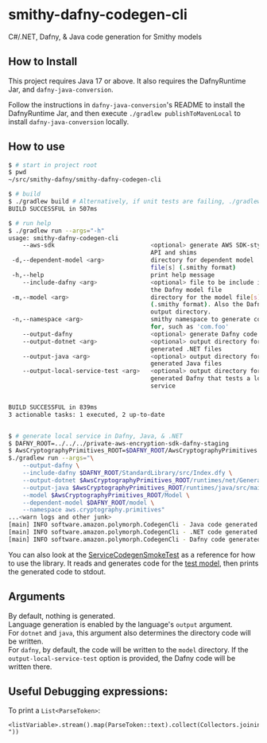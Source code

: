 # smithy-dafny-codegen-cli

C#/.NET, Dafny, & Java code generation for Smithy models

## How to Install

This project requires Java 17 or above.
It also requires the DafnyRuntime Jar,
and `dafny-java-conversion`.

Follow the instructions in `dafny-java-conversion`'s README
to install the DafnyRuntime Jar, 
and then execute `./gradlew publishToMavenLocal` to install
`dafny-java-conversion` locally.

## How to use

```bash
$ # start in project root
$ pwd
~/src/smithy-dafny/smithy-dafny-codegen-cli

$ # build
$ ./gradlew build # Alternatively, if unit tests are failing, ./gradlew assemble
BUILD SUCCESSFUL in 507ms

$ # run help
$ ./gradlew run --args="-h"
usage: smithy-dafny-codegen-cli
    --aws-sdk                           <optional> generate AWS SDK-style
                                        API and shims
 -d,--dependent-model <arg>             directory for dependent model
                                        file[s] (.smithy format)
 -h,--help                              print help message
    --include-dafny <arg>               <optional> file to be include in
                                        the Dafny model file
 -m,--model <arg>                       directory for the model file[s]
                                        (.smithy format). Also the Dafny
                                        output directory.
 -n,--namespace <arg>                   smithy namespace to generate code
                                        for, such as 'com.foo'
    --output-dafny                      <optional> generate Dafny code
    --output-dotnet <arg>               <optional> output directory for
                                        generated .NET files
    --output-java <arg>                 <optional> output directory for
                                        generated Java files
    --output-local-service-test <arg>   <optional> output directory for
                                        generated Dafny that tests a local
                                        service


BUILD SUCCESSFUL in 839ms
3 actionable tasks: 1 executed, 2 up-to-date


$ # generate local service in Dafny, Java, & .NET
$ DAFNY_ROOT=../../../private-aws-encryption-sdk-dafny-staging
$ AwsCryptographyPrimitives_ROOT=$DAFNY_ROOT/AwsCryptographyPrimitives
$./gradlew run --args="\
    --output-dafny \
    --include-dafny $DAFNY_ROOT/StandardLibrary/src/Index.dfy \
    --output-dotnet $AwsCryptographyPrimitives_ROOT/runtimes/net/Generated/ \
    --output-java $AwsCryptographyPrimitives_ROOT/runtimes/java/src/main/smithy-generated \
    --model $AwsCryptographyPrimitives_ROOT/Model \
    --dependent-model $DAFNY_ROOT/model \
    --namespace aws.cryptography.primitives"
...<warn logs and other junk>
[main] INFO software.amazon.polymorph.CodegenCli - Java code generated in /.../generated-java
[main] INFO software.amazon.polymorph.CodegenCli - .NET code generated in /.../generated-dotnet
[main] INFO software.amazon.polymorph.CodegenCli - Dafny code generated in /.../model
```

You can also look at the [ServiceCodegenSmokeTest](./src/test/java/software/amazon/polymorph/smithydotnet/ServiceCodegenSmokeTest.java) as a reference for how to use the library. It reads and generates code for the [test model](./src/test/resources/model.smithy), then prints the generated code to stdout.

## Arguments
By default, nothing is generated.  
Language generation is enabled by the language's `output` argument.  
For `dotnet` and `java`, this argument also determines the directory code will be written.  
For `dafny`, by default, the code will be written to the `model` directory.
If the `output-local-service-test` option is provided,
the Dafny code will be written there.


## Useful Debugging expressions:

To print a `List<ParseToken>`:
```
<listVariable>.stream().map(ParseToken::text).collect(Collectors.joining(" "))
```
